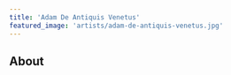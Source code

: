 ```yaml
---
title: 'Adam De Antiquis Venetus'
featured_image: 'artists/adam-de-antiquis-venetus.jpg'
---
```


## About


